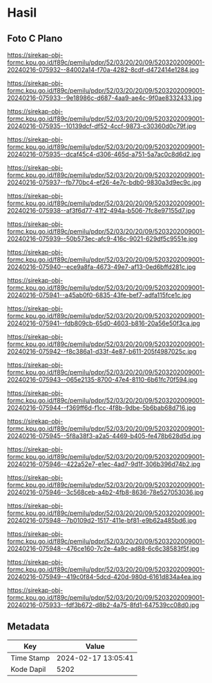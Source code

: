 # Hasil

## Foto C Plano

https://sirekap-obj-formc.kpu.go.id/f89c/pemilu/pdpr/52/03/20/20/09/5203202009001-20240216-075932--84002a14-f70a-4282-8cdf-d472414e1284.jpg

https://sirekap-obj-formc.kpu.go.id/f89c/pemilu/pdpr/52/03/20/20/09/5203202009001-20240216-075933--9e18986c-d687-4aa9-ae4c-9f0ae8332433.jpg

https://sirekap-obj-formc.kpu.go.id/f89c/pemilu/pdpr/52/03/20/20/09/5203202009001-20240216-075935--10139dcf-df52-4ccf-9873-c30360d0c79f.jpg

https://sirekap-obj-formc.kpu.go.id/f89c/pemilu/pdpr/52/03/20/20/09/5203202009001-20240216-075935--dcaf45c4-d306-465d-a751-5a7ac0c8d6d2.jpg

https://sirekap-obj-formc.kpu.go.id/f89c/pemilu/pdpr/52/03/20/20/09/5203202009001-20240216-075937--fb770bc4-ef26-4e7c-bdb0-9830a3d9ec9c.jpg

https://sirekap-obj-formc.kpu.go.id/f89c/pemilu/pdpr/52/03/20/20/09/5203202009001-20240216-075938--af3f6d77-41f2-494a-b506-7fc8e97155d7.jpg

https://sirekap-obj-formc.kpu.go.id/f89c/pemilu/pdpr/52/03/20/20/09/5203202009001-20240216-075939--50b573ec-afc9-416c-9021-629df5c9551e.jpg

https://sirekap-obj-formc.kpu.go.id/f89c/pemilu/pdpr/52/03/20/20/09/5203202009001-20240216-075940--ece9a8fa-4673-49e7-af13-0ed6bffd281c.jpg

https://sirekap-obj-formc.kpu.go.id/f89c/pemilu/pdpr/52/03/20/20/09/5203202009001-20240216-075941--a45ab0f0-6835-43fe-bef7-adfa115fce1c.jpg

https://sirekap-obj-formc.kpu.go.id/f89c/pemilu/pdpr/52/03/20/20/09/5203202009001-20240216-075941--fdb809cb-65d0-4603-b816-20a56e50f3ca.jpg

https://sirekap-obj-formc.kpu.go.id/f89c/pemilu/pdpr/52/03/20/20/09/5203202009001-20240216-075942--f8c386a1-d33f-4e87-b611-205f4987025c.jpg

https://sirekap-obj-formc.kpu.go.id/f89c/pemilu/pdpr/52/03/20/20/09/5203202009001-20240216-075943--065e2135-8700-47e4-8110-6b61fc70f594.jpg

https://sirekap-obj-formc.kpu.go.id/f89c/pemilu/pdpr/52/03/20/20/09/5203202009001-20240216-075944--f369ff6d-f1cc-4f8b-9dbe-5b6bab68d716.jpg

https://sirekap-obj-formc.kpu.go.id/f89c/pemilu/pdpr/52/03/20/20/09/5203202009001-20240216-075945--5f8a38f3-a2a5-4469-b405-fe478b628d5d.jpg

https://sirekap-obj-formc.kpu.go.id/f89c/pemilu/pdpr/52/03/20/20/09/5203202009001-20240216-075946--422a52e7-e1ec-4ad7-9d1f-306b396d74b2.jpg

https://sirekap-obj-formc.kpu.go.id/f89c/pemilu/pdpr/52/03/20/20/09/5203202009001-20240216-075946--3c568ceb-a4b2-4fb8-8636-78e527053036.jpg

https://sirekap-obj-formc.kpu.go.id/f89c/pemilu/pdpr/52/03/20/20/09/5203202009001-20240216-075948--7b0109d2-1517-411e-bf81-e9b62a485bd6.jpg

https://sirekap-obj-formc.kpu.go.id/f89c/pemilu/pdpr/52/03/20/20/09/5203202009001-20240216-075948--476ce160-7c2e-4a9c-ad88-6c6c38583f5f.jpg

https://sirekap-obj-formc.kpu.go.id/f89c/pemilu/pdpr/52/03/20/20/09/5203202009001-20240216-075949--419c0f84-5dcd-420d-980d-6161d834a4ea.jpg

https://sirekap-obj-formc.kpu.go.id/f89c/pemilu/pdpr/52/03/20/20/09/5203202009001-20240216-075933--fdf3b672-d8b2-4a75-8fd1-647539cc08d0.jpg


## Metadata

| Key        | Value               |
| ---------- | ------------------- |
| Time Stamp | 2024-02-17 13:05:41 |
| Kode Dapil | 5202                |



